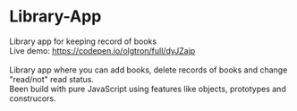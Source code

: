# Library-App
Library app for keeping record of books <br/>
Live demo: https://codepen.io/olgtron/full/dyJZajp <br/>
<br/>
Library app where you can add books, delete records of books and change "read/not" read status. <br/>
Been build with pure JavaScript using features like objects, prototypes and construcors.
